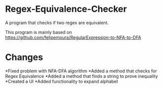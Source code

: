 # Regex-Equivalence-Checker
A program that checks if two regex are equivalent.

This program is mainly based on <https://github.com/felipemoura/RegularExpression-to-NFA-to-DFA>

# Changes
*Fixed problem with NFA-DFA algorithm
*Added a method that checks for Regex Equivalence
*Added a method that finds a string to prove inequality
*Created a UI
  *Added functionality to expand alphabet

